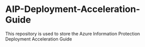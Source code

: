 # AIP-Deployment-Acceleration-Guide
This repository is used to store the Azure Information Protection Deployment Acceleration Guide

